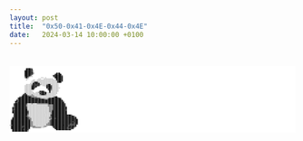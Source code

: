 ```yaml
---
layout: post
title:  "0x50-0x41-0x4E-0x44-0x4E"
date:   2024-03-14 10:00:00 +0100
---
```


<br/>

<pre style="font-size: 2px; line-height: 2px; background-color: #FFF;">
<code style="font-size: 2px; line-height: 2px; color: #000; background-color: #FFF;">
                                                                                                    
                        ▓▓████▓▓▒▒                                                                  
                      ░░██████████                                                                  
                      ██████████▓▓░░                                                                
                      ████████████░░                                                                
                      ████████████▒▒                                ▓▓▓▓██                          
                      ██████████▓▓░░                              ▓▓██▓▓████                        
                      ████████▓▓░░                            ░░████████████▒▒                      
                      ▓▓████▒▒░░░░                              ▓▓████████████                      
                      ▒▒██▒▒                  ░░░░  ░░            ████████████                      
                        ░░░░              ░░░░    ░░░░░░░░░░░░░░  ░░██████████                      
                        ░░        ░░░░  ░░░░░░░░░░░░░░░░░░░░░░░░░░░░▓▓████████                      
                                ░░░░░░░░░░░░░░░░░░░░░░░░░░░░░░░░░░░░░░██████▓▓                      
                                ░░░░████▓▓░░░░░░░░░░░░░░░░░░░░░░░░░░░░██████                        
                              ░░░░██████████░░░░░░░░░░░░░░░░░░░░░░░░░░░░                            
                        ░░░░░░░░▒▒████▓▓████▒▒░░░░░░░░▒▒████░░░░░░░░░░░░                            
                      ░░░░░░░░░░▓▓████▓▓██▓▓░░  ░░░░░░██████▓▓░░░░░░░░░░                            
                      ░░░░░░░░░░████████░░          ░░████████░░░░░░░░░░                            
                      ░░░░░░░░░░████▓▓                ██▓▓████░░░░░░░░░░░░                          
                      ░░░░░░░░░░████                    ████▓▓░░░░░░░░░░                            
                      ░░░░░░░░░░░░░░                    ▒▒██▒▒░░░░░░░░░░                            
                      ░░░░░░░░░░░░        ░░██████▒▒      ██░░░░░░░░░░░░                            
                      ░░░░░░░░░░░░░░  ░░░░▒▒▓▓████████░░░░▓▓░░░░░░░░░░                              
                    ░░██░░░░░░░░░░░░░░░░░░░░██████████░░░░░░░░░░░░░░░░                              
                  ░░████▓▓░░░░░░▒▒░░░░░░░░░░▒▒██████▒▒░░░░░░░░░░░░░░                                
                  ▓▓██████▓▓▒▒▒▒▒▒▒▒░░░░░░░░░░░░░░░░░░░░░░░░░░░░░░░░░░                              
              ▒▒▓▓██████████████▒▒▒▒▒▒▒▒░░░░░░░░░░░░░░░░░░░░░░░░▒▒████░░                            
            ▓▓██████████████████████▓▓▓▓▓▓▓▓▒▒░░░░░░░░░░▒▒▓▓▓▓██████████▓▓▒▒                        
          ░░▓▓████████████████████████████████████▓▓▒▒▒▒████████████████████                        
          ██▓▓████████████████████████████████████████████████████████████████                      
        ████▓▓████████████████████████████████████████████████████████████████▒▒                    
        ▓▓▓▓████████████████████████████████████████████████████████████████████                    
      ▓▓████████████████▓▓░░░░░░▒▒░░░░░░▒▒▒▒▒▒▒▒▒▒▒▒▒▒▒▒▓▓██████████████████████▓▓                  
      ██████████████████▒▒░░░░░░░░░░░░░░░░░░░░░░░░░░░░░░▒▒▒▒▒▒▒▒██████████████████                  
      ▓▓████████████████▒▒░░░░░░░░░░░░░░░░░░░░░░░░░░░░░░▒▒▒▒▒▒▒▒██████████████████░░                
    ▒▒▓▓████████████████▓▓░░░░░░░░░░░░░░░░░░░░░░░░░░░░░░░░▒▒▒▒▒▒██████████████████▓▓                
    ████████████████████▓▓░░░░░░░░░░░░░░░░░░░░░░░░░░░░░░░░▒▒▒▒▒▒████████████████████                
    ▓▓▓▓██████████████████░░░░░░░░░░░░░░░░░░░░░░░░░░░░░░░░▒▒▒▒▒▒██████████████████▓▓                
    ▓▓████████████████████▒▒░░░░░░░░░░░░░░░░░░░░░░░░░░░░░░▒▒▒▒▓▓██████████████████▓▓                
    ████████████████████████░░░░░░░░░░░░░░░░░░░░░░░░░░░░░░▒▒▒▒██████████████████████                
    ████████████████████████░░░░░░░░░░░░░░░░░░░░░░░░░░░░░░░░▒▒██████████████████████                
      ████████████████████▓▓░░░░░░░░░░░░░░░░░░░░░░░░░░░░░░░░▒▒██████████████████████                
      ████████████████████▒▒░░░░░░░░░░░░░░░░░░░░░░░░░░░░░░░░██████████████████████████████▒▒        
      ██████████████████▓▓▒▒░░░░░░░░░░░░░░░░░░░░░░░░░░░░░░░░▓▓████████████████████████████████▒▒    
    ▒▒████████████████████▓▓▒▒░░░░░░░░░░░░░░░░░░░░░░░░░░░░▒▒▓▓████████████████████████████████▓▓▓▓  
    ████████████████████████▒▒▒▒░░░░░░░░░░░░░░░░░░░░░░░░░░▒▒▒▒████▓▓██████████████████████████████░░
  ▒▒████████████████████████▓▓▒▒░░░░░░░░░░░░░░░░░░░░░░░░░░░░▓▓██████████████████████████████████████
  ████████████████████████████▒▒░░░░░░░░░░░░░░░░░░░░░░░░░░▒▒████████████████████████████████████████
  ████████████████████████████▒▒▒▒░░░░░░░░░░░░░░░░░░░░░░░░▒▒████████████████████████████████▓▓██████
  ████████████████████████████▒▒▒▒░░░░░░░░░░░░░░░░░░░░░░▒▒▒▒██████████████████████████████████▓▓████
  ████████████████████████████▒▒▒▒░░░░░░░░░░░░░░░░░░░░▒▒▒▒▒▒████████████████████████████▓▓▓▓▓▓▓▓██▓▓
░░▓▓██████████████████████████▒▒▒▒░░░░░░░░░░░░░░░░░░░░▒▒▒▒▒▒██████████████████████████▓▓▓▓▓▓▓▓▓▓██  
  ████████████████▓▓▓▓████████▒▒▒▒▒▒▒▒░░░░░░░░░░░░▒▒▒▒░░      ▒▒██████████████████████▓▓████████▓▓  
  ████████████████▓▓██████████  ░░▒▒▒▒▒▒▒▒▒▒▒▒░░░░░░            ████████████████████▓▓████████▒▒    
  ██████████████████████████▓▓                                    ██████████████████▓▓▓▓▓▓██▓▓      
    ████████████████▓▓██████                                        ██████████████████████          
    ██████████████████████▒▒                                                                        
</code>
</pre>
